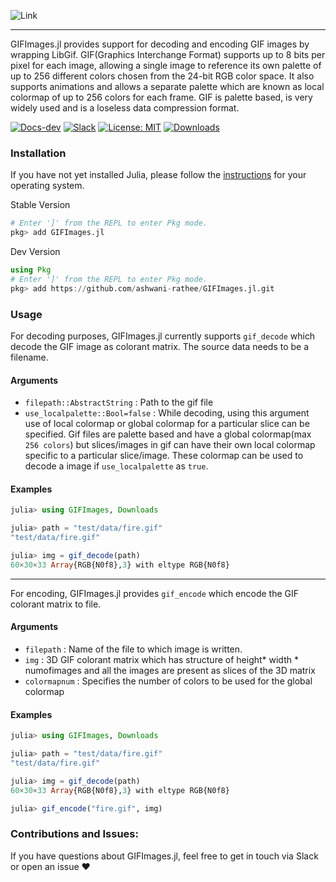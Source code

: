 

![Link](https://s4.gifyu.com/images/GIFImages.jl-1.gif)

---
GIFImages.jl provides support for decoding and encoding GIF images by wrapping LibGif. GIF(Graphics Interchange Format) supports up to 8 bits per pixel for each image, allowing a single image to reference its own palette of up to 256 different colors chosen from the 24-bit RGB color space. It also supports animations and allows a separate palette which are known as local colormap of up to 256 colors for each frame. GIF is palette based, is very widely used and is a loseless data compression format.

[![Docs-dev](https://img.shields.io/badge/docs-dev-blue.svg)](https://ashwani-rathee.github.io/GIFImages.jl) [![Slack](https://img.shields.io/badge/chat-slack-e01e5a)](https://join.slack.com/t/julialang/shared_invite/zt-1hxxb5ryp-Ts_egJ7FRN2muQ7nkTtCNQ) [![License: MIT](https://img.shields.io/badge/License-MIT-success.svg)](https://opensource.org/licenses/MIT) [![Downloads](https://shields.io/endpoint?url=https://pkgs.genieframework.com/api/v1/badge/GIFImages)](https://pkgs.genieframework.com?packages=GIFImages)

### Installation

If you have not yet installed Julia, please follow the [instructions](https://julialang.org/downloads/platform/) for your operating system. 

Stable Version
```julia
# Enter ']' from the REPL to enter Pkg mode.
pkg> add GIFImages.jl
```

Dev Version
```julia
using Pkg
# Enter ']' from the REPL to enter Pkg mode.
pkg> add https://github.com/ashwani-rathee/GIFImages.jl.git
```

### Usage 
For decoding purposes, GIFImages.jl currently supports `gif_decode` which 
decode the GIF image as colorant matrix. The source data needs to be a filename.

#### Arguments
- `filepath::AbstractString` : Path to the gif file
- `use_localpalette::Bool=false` : While decoding, using this argument use of local colormap or global colormap for a particular slice can be specified. Gif files are palette based and have a global colormap(max `256 colors`) but slices/images in gif can have their own local colormap specific to a particular slice/image. These colormap can be used to decode a image if `use_localpalette` as `true`.

#### Examples
```jl
julia> using GIFImages, Downloads

julia> path = "test/data/fire.gif"
"test/data/fire.gif"

julia> img = gif_decode(path)
60×30×33 Array{RGB{N0f8},3} with eltype RGB{N0f8}
```

---
For encoding, GIFImages.jl provides `gif_encode` which encode the GIF colorant matrix to file. 

#### Arguments
- `filepath` : Name of the file to which image is written.
- `img` : 3D GIF colorant matrix which has structure of height* width * numofimages and all the images are present as slices of the 3D matrix 
- `colormapnum` : Specifies the number of colors to be used for the global colormap

#### Examples
```jl
julia> using GIFImages, Downloads

julia> path = "test/data/fire.gif"
"test/data/fire.gif"

julia> img = gif_decode(path)
60×30×33 Array{RGB{N0f8},3} with eltype RGB{N0f8}

julia> gif_encode("fire.gif", img)
```

### Contributions and Issues:

If you have questions about GIFImages.jl, feel free to get in touch via Slack or open an issue :hearts: